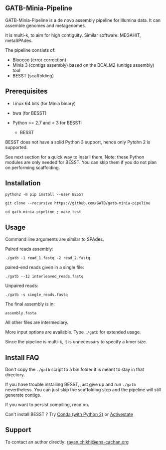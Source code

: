 GATB-Minia-Pipeline
-------------

GATB-Minia-Pipeline is a de novo assembly pipeline for Illumina data. It can assemble genomes and metagenomes.

It is multi-k, to aim for high contiguity. Similar software: MEGAHIT, metaSPAdes.

The pipeline consists of:
- Bloocoo (error correction)
- Minia 3 (contigs assembly) based on the BCALM2 (unitigs assembly) tool
- BESST (scaffolding)

Prerequisites
-------------

- Linux 64 bits (for Minia binary)

- bwa (for BESST)

- Python >= 2.7 and < 3 for BESST:

    * BESST 

BESST does not have a solid Python 3 support, hence only Pytohn 2 is supported.

See next section for a quick way to install them.
Note: these Python modules are only needed for BESST. 
You can skip them if you do not plan on performing scaffolding.
 
Installation
------------

    python2 -m pip install --user BESST

    git clone --recursive https://github.com/GATB/gatb-minia-pipeline

    cd gatb-minia-pipeline ; make test

Usage
-----

Command line arguments are similar to SPAdes.

Paired reads assembly:

    ./gatb -1 read_1.fastq -2 read_2.fastq

paired-end reads given in a single file:

    ./gatb --12 interleaved_reads.fastq

Unpaired reads:

    ./gatb -s single_reads.fastq

The final assembly is in:

    assembly.fasta

All other files are intermediary.

More input options are available. Type `./gatb` for extended usage.

Since the pipeline is multi-k, it is unnecessary to specify a kmer size.

Install FAQ
---

Don't copy the `./gatb` script to a bin folder it is meant to stay in that directory.

If you have trouble installing BESST, just give up and run `./gatb` nevertheless. You can just skip the scaffolding step and the pipeline will still generate contigs.

If you want to persist compiling, read on.

Can't install BESST ? Try [Conda (with Python 2)](https://repo.anaconda.com/miniconda/Miniconda2-latest-Linux-x86_64.sh) or [Activestate](http://www.activestate.com/activepython/downloads)

Support
-------

To contact an author directly: rayan.chikhi@ens-cachan.org
